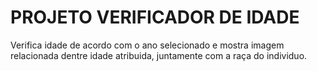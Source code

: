 # PROJETO VERIFICADOR DE IDADE
Verifica idade de acordo com o ano selecionado e mostra imagem relacionada dentre idade atribuida, juntamente com a raça do individuo. 
